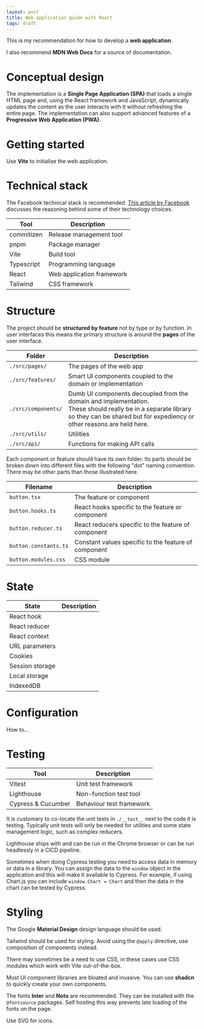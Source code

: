 ```yaml
---
layout: post
title: Web application guide with React
tags: draft
---
```


This is my recommendation for how to develop a **web application**.

I also recommend **MDN Web Docs** for a source of documentation.

# Conceptual design

The implementation is a **Single Page Application (SPA)** that loads a single HTML page and, using the React framework and JavaScript, dynamically updates the content as the user interacts with it without refreshing the entire page.
The implementation can also support advanced features of a **Progressive Web Application (PWA)**.

# Getting started

Use **Vite** to initialise the web application.

# Technical stack

The Facebook technical stack is recommended.
[This article by Facebook](https://engineering.fb.com/2020/05/08/web/facebook-redesign/) discusses the reasoning behind some of their technology choices.

| Tool | Description |
|-|-|
| commitizen | Release management tool |
| pnpm | Package manager |
| Vite | Build tool |
| Typescript | Programming language |
| React | Web application framework |
| Tailwind | CSS framework |

# Structure

The project should be **structured by feature** not by type or by function.
In user interfaces this means the primary structure is around the **pages** of the user interface.

| Folder | Description |
|-|-|
| `./src/pages/` | The pages of the web app |
| `./src/features/` | Smart UI components coupled to the domain or implementation |
| `./src/components/` | Dumb UI components decoupled from the domain and implementation. <br /> These should really be in a separate library so they can be shared but for expediency or other reasons are held here. |
| `./src/utils/` | Utilities |
| `./src/api/` | Functions for making API calls |

Each component or feature should have its own folder.
Its parts should be broken down into different files with the following "dot" naming convention.
There may be other parts than those illustrated here.

| Filename | Description |
|-|-|
| `button.tsx` | The feature or component |
| `button.hooks.ts` | React hooks specific to the feature or component |
| `button.reducer.ts` | React reducers specific to the feature of component |
| `button.constants.ts` | Constant values specific to the feature of component |
| `button.modules.css` | CSS module |

# State

| State | Description |
|-|-|
| React hook | |
| React reducer | |
| React context | |
| URL parameters | |
| Cookies | |
| Session storage | |
| Local storage | |
| IndexedDB | |

# Configuration

How to...

# Testing

| Tool | Description |
|-|-|
| Vitest | Unit test framework |
| Lighthouse | Non-function test tool |
| Cypress & Cucumber | Behaviour test framework |

It is customary to co-locate the unit tests in `./__test__` next to the code it is testing.
Typically unit tests will only be needed for utilities and some state management logic, such as complex reducers.

Lighthouse ships with and can be run in the Chrome browser or can be run headlessly in a CICD pipeline.

Sometimes when doing Cypress testing you need to access data in memory or data in a library.
You can assign the data to the `window` object in the application and this will make it available to Cypress.
For example, if using Chart.js you can include `window.Chart = Chart` and then the data in the chart can be tested by Cypress.

# Styling

The Google **Material Design** design language should be used.

Tailwind should be used for styling.
Avoid using the `@apply` directive, use composition of components instead.

There may sometimes be a need to use CSS, in these cases use CSS modules which work with Vite out-of-the-box.

Most UI component libraries are bloated and invasive.
You can use **shadcn** to quickly create your own components.

The fonts **Inter** and **Noto** are recommended.
They can be installed with the `@fontsource` packages.
Self hosting this way prevents late loading of the fonts on the page.

Use SVG for icons.
